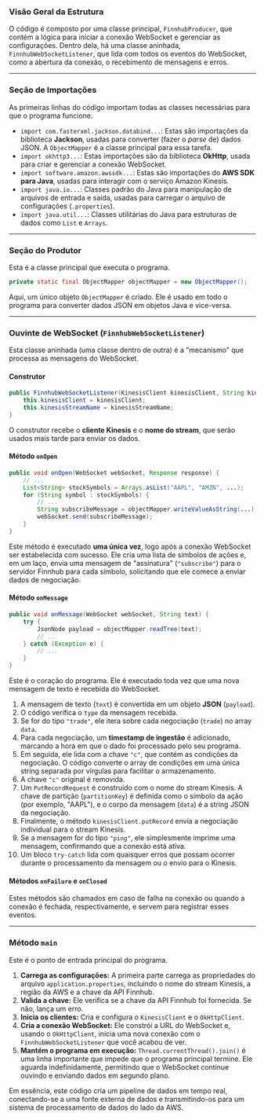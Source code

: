 ### Visão Geral da Estrutura

O código é composto por uma classe principal, `FinnhubProducer`, que contém a lógica para iniciar a conexão WebSocket e gerenciar as configurações. Dentro dela, há uma classe aninhada, `FinnhubWebSocketListener`, que lida com todos os eventos do WebSocket, como a abertura da conexão, o recebimento de mensagens e erros.

-----

### Seção de Importações

As primeiras linhas do código importam todas as classes necessárias para que o programa funcione.

  * `import com.fasterxml.jackson.databind...`: Estas são importações da biblioteca **Jackson**, usadas para converter (fazer o *parse* de) dados JSON. A `ObjectMapper` é a classe principal para essa tarefa.
  * `import okhttp3...`: Estas importações são da biblioteca **OkHttp**, usada para criar e gerenciar a conexão WebSocket.
  * `import software.amazon.awssdk...`: Estas são importações do **AWS SDK para Java**, usadas para interagir com o serviço Amazon Kinesis.
  * `import java.io...`: Classes padrão do Java para manipulação de arquivos de entrada e saída, usadas para carregar o arquivo de configurações (`.properties`).
  * `import java.util...`: Classes utilitárias do Java para estruturas de dados como `List` e `Arrays`.

-----

### Seção do Produtor

Esta é a classe principal que executa o programa.

```java
private static final ObjectMapper objectMapper = new ObjectMapper();
```

Aqui, um único objeto `ObjectMapper` é criado. Ele é usado em todo o programa para converter dados JSON em objetos Java e vice-versa.

-----

### Ouvinte de WebSocket (`FinnhubWebSocketListener`)

Esta classe aninhada (uma classe dentro de outra) é a "mecanismo" que processa as mensagens do WebSocket.

#### Construtor

```java
public FinnhubWebSocketListener(KinesisClient kinesisClient, String kinesisStreamName) {
    this.kinesisClient = kinesisClient;
    this.kinesisStreamName = kinesisStreamName;
}
```

O construtor recebe o **cliente Kinesis** e o **nome do stream**, que serão usados mais tarde para enviar os dados.

#### Método `onOpen`

```java
public void onOpen(WebSocket webSocket, Response response) {
    // ...
    List<String> stockSymbols = Arrays.asList("AAPL", "AMZN", ...);
    for (String symbol : stockSymbols) {
        // ...
        String subscribeMessage = objectMapper.writeValueAsString(...);
        webSocket.send(subscribeMessage);
    }
}
```

Este método é executado **uma única vez**, logo após a conexão WebSocket ser estabelecida com sucesso. Ele cria uma lista de símbolos de ações e, em um laço, envia uma mensagem de "assinatura" (`"subscribe"`) para o servidor Finnhub para cada símbolo, solicitando que ele comece a enviar dados de negociação.

#### Método `onMessage`

```java
public void onMessage(WebSocket webSocket, String text) {
    try {
        JsonNode payload = objectMapper.readTree(text);
        // ...
    } catch (Exception e) {
        // ...
    }
}
```

Este é o coração do programa. Ele é executado toda vez que uma nova mensagem de texto é recebida do WebSocket.

1.  A mensagem de texto (`text`) é convertida em um objeto **JSON** (`payload`).
2.  O código verifica o `type` da mensagem recebida.
3.  Se for do tipo `"trade"`, ele itera sobre cada negociação (`trade`) no array `data`.
4.  Para cada negociação, um **timestamp de ingestão** é adicionado, marcando a hora em que o dado foi processado pelo seu programa.
5.  Em seguida, ele lida com a chave `"c"`, que contém as condições da negociação. O código converte o array de condições em uma única string separada por vírgulas para facilitar o armazenamento.
6.  A chave `"c"` original é removida.
7.  Um `PutRecordRequest` é construído com o nome do stream Kinesis. A chave de partição (`partitionKey`) é definida como o símbolo da ação (por exemplo, "AAPL"), e o corpo da mensagem (`data`) é a string JSON da negociação.
8.  Finalmente, o método `kinesisClient.putRecord` envia a negociação individual para o stream Kinesis.
9.  Se a mensagem for do tipo `"ping"`, ele simplesmente imprime uma mensagem, confirmando que a conexão está ativa.
10. Um bloco `try-catch` lida com quaisquer erros que possam ocorrer durante o processamento da mensagem ou o envio para o Kinesis.

#### Métodos `onFailure` e `onClosed`

Estes métodos são chamados em caso de falha na conexão ou quando a conexão é fechada, respectivamente, e servem para registrar esses eventos.

-----

### Método `main`

Este é o ponto de entrada principal do programa.

1.  **Carrega as configurações:** A primeira parte carrega as propriedades do arquivo `application.properties`, incluindo o nome do stream Kinesis, a região da AWS e a chave da API Finnhub.
2.  **Valida a chave:** Ele verifica se a chave da API Finnhub foi fornecida. Se não, lança um erro.
3.  **Inicia os clientes:** Cria e configura o `KinesisClient` e o `OkHttpClient`.
4.  **Cria a conexão WebSocket:** Ele constrói a URL do WebSocket e, usando o `OkHttpClient`, inicia uma nova conexão com o `FinnhubWebSocketListener` que você acabou de ver.
5.  **Mantém o programa em execução:** `Thread.currentThread().join()` é uma linha importante que impede que o programa principal termine. Ele aguarda indefinidamente, permitindo que o WebSocket continue ouvindo e enviando dados em segundo plano.

Em essência, este código cria um pipeline de dados em tempo real, conectando-se a uma fonte externa de dados e transmitindo-os para um sistema de processamento de dados do lado da AWS.
